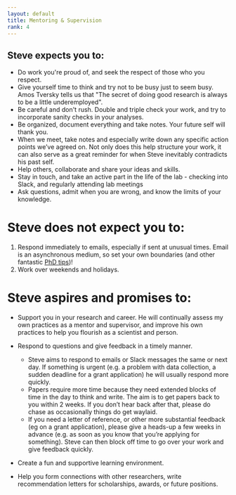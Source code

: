 ```yaml
---
layout: default
title: Mentoring & Supervision
rank: 4
---
```


## Steve expects you to:

* Do work you're proud of, and seek the respect of those who you respect.
* Give yourself time to think and try not to be busy just to seem busy. Amos Tversky tells us that "The secret of doing good research is always to be a little underemployed".
* Be careful and don't rush. Double and triple check your work, and try to incorporate sanity checks in your analyses.
* Be organized, document everything and take notes. Your future self will thank you.
* When we meet, take notes and especially write down any specific action points we’ve agreed on. Not only does this help structure your work, it can also serve as a great reminder for when Steve inevitably contradicts his past self.
* Help others, collaborate and share your ideas and skills. 
* Stay in touch, and take an active part in the life of the lab - checking into Slack, and regularly attending lab meetings
* Ask questions, admit when you are wrong, and know the limits of your knowledge.


# Steve does not expect you to:

1. Respond immediately to emails, especially if sent at unusual times. Email is an asynchronous medium, so set your own boundaries (and other fantastic [PhD tips]((https://twitter.com/annegalloway/status/438412389319319552?lang=en)))!
2. Work over weekends and holidays. 

# Steve aspires and promises to:

* Support you in your research and career. He will continually assess my own practices as a mentor and supervisor, and improve his own practices to help you flourish as a scientist and person.

* Respond to questions and give feedback in a timely manner.
  - Steve aims to respond to emails or Slack messages the same or next day. If something is urgent (e.g. a problem with data collection, a sudden deadline for a grant application) he will usually respond more quickly.
  - Papers require more time because they need extended blocks of time in the day to think and write. The aim is to get papers back to you within 2 weeks. If you don’t hear back after that, please do chase as occasionally things do get waylaid.
  - If you need a letter of reference, or other more substantial feedback (eg on a grant application), please give a heads-up a few weeks in advance (e.g. as soon as you know that you’re applying for something). Steve can then block off time to go over your work and give feedback quickly. 

* Create a fun and supportive learning environment.
* Help you form connections with other researchers, write recommendation letters for scholarships, awards, or future positions.
